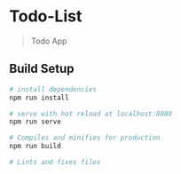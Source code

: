 # Todo-List

> Todo App

## Build Setup

``` bash
# install dependencies
npm run install

# serve with hot reload at localhost:8080
npm run serve

# Compiles and minifies for production
npm run build

# Lints and fixes files


